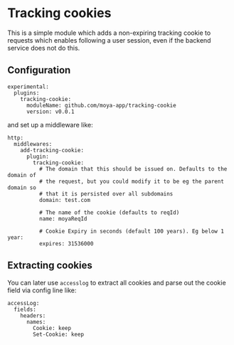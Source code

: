 # Tracking cookies

This is a simple module which adds a non-expiring tracking cookie to requests which enables following a user session, even if the backend service does not do this.

## Configuration

```
experimental:
  plugins:
    tracking-cookie:
      moduleName: github.com/moya-app/tracking-cookie
      version: v0.0.1
```

and set up a middleware like:

```
http:
  middlewares:
    add-tracking-cookie:
      plugin:
        tracking-cookie:
          # The domain that this should be issued on. Defaults to the domain of
          # the request, but you could modify it to be eg the parent domain so
          # that it is persisted over all subdomains
          domain: test.com

          # The name of the cookie (defaults to reqId)
          name: moyaReqId

          # Cookie Expiry in seconds (default 100 years). Eg below 1 year:
          expires: 31536000
```

## Extracting cookies

You can later use `accesslog` to extract all cookies and parse out the cookie field via config line like:

```
accessLog:
  fields:
    headers:
      names:
        Cookie: keep
        Set-Cookie: keep
```
